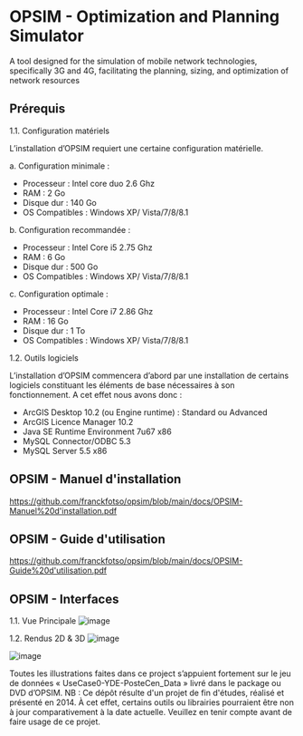# OPSIM - Optimization and Planning Simulator
A tool designed for the simulation of mobile network technologies, specifically 3G and 4G, facilitating the planning, sizing, and optimization of network resources


## Prérequis

1.1.	Configuration matériels

L’installation d’OPSIM requiert une certaine configuration matérielle.

a.	Configuration minimale :
-	Processeur : Intel core duo 2.6 Ghz
-	RAM : 2 Go
-	Disque dur : 140 Go
-	OS Compatibles : Windows XP/ Vista/7/8/8.1

b.	Configuration recommandée :
-	Processeur : Intel Core i5 2.75 Ghz
-	RAM : 6 Go
-	Disque dur : 500 Go
-	OS Compatibles : Windows XP/ Vista/7/8/8.1

c.	Configuration optimale :
-	Processeur : Intel Core i7 2.86 Ghz
-	RAM : 16 Go
-	Disque dur : 1 To
-	OS Compatibles : Windows XP/ Vista/7/8/8.1

1.2.	Outils logiciels

L’installation d’OPSIM commencera d’abord par une installation de certains logiciels  constituant les éléments de base nécessaires à son fonctionnement. A cet effet nous avons donc :

- ArcGIS Desktop 10.2 (ou Engine runtime) : Standard ou Advanced
- ArcGIS Licence Manager 10.2
- Java SE Runtime Environment 7u67 x86
- MySQL Connector/ODBC 5.3
- MySQL Server 5.5 x86

## OPSIM - Manuel d'installation
https://github.com/franckfotso/opsim/blob/main/docs/OPSIM-Manuel%20d'installation.pdf

## OPSIM - Guide d'utilisation
https://github.com/franckfotso/opsim/blob/main/docs/OPSIM-Guide%20d'utilisation.pdf

## OPSIM - Interfaces

1.1. Vue Principale
![image](https://github.com/franckfotso/opsim/assets/18245472/fec7895b-2f6a-4ec6-a489-00766e04185b)

1.2. Rendus 2D & 3D
![image](https://github.com/franckfotso/opsim/assets/18245472/158a5b57-9aab-477b-9d16-209b53f718a8)

![image](https://github.com/franckfotso/opsim/assets/18245472/c28a125e-5b80-4023-a4bb-69c91b4260bb)

Toutes les illustrations faites dans ce project s’appuient fortement sur le jeu de données « UseCase0-YDE-PosteCen_Data » livré dans le package ou DVD d’OPSIM.
NB : Ce dépôt résulte d'un projet de fin d'études, réalisé et présenté en 2014. À cet effet, certains outils ou librairies pourraient être non à jour comparativement à la date actuelle. Veuillez en tenir compte avant de faire usage de ce projet.
